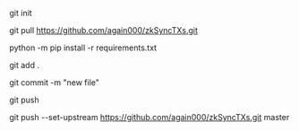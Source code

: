 <!-- BUBBLE SCRIPTS INC -->

<!-- 
Base scripts
 -->

git init

git pull https://github.com/again000/zkSyncTXs.git

<!-- python -m pip freeze > requirements.txt -->
python -m pip install -r requirements.txt

<!-- selects changes -->
git add .
<!-- records changes LOCALLY -->
git commit -m "new file" 
<!-- shares changes -->
git push

git push --set-upstream https://github.com/again000/zkSyncTXs.git master


<!-- 

Script requirements

 -->

 <!-- 
 
Sladkiy

1) чекаем флаг swap_all_balance при вызове DEPOSIT, 
1.1) если флаг false, то берём значения из переменных eth_min и eth_max
1.2) если флаг true, то 
1.2.1) чекаем баланс кошелька на БЛОКЧЕЙНЕ (=balance_chain)
1.2.2) определяем сколько оставить на БЛОКЧЕЙНЕ путём выбора рандомной величины между keep_value_from и keep_value_to (разрядность keep_value_from и keep_value_to =8, те от xxx,00000001 до xxx,99999999)
1.2.3) считаем value будущей транзакции balance_chain - число из п 1.2.2
1.2.4) процессим транзакцию с балансом из п 1.2.3

Sladkiy 2
2) чекаем флаг swap_all_balance при вызове WITHDRAW, 
2.1) если флаг false, то берём значения из переменных eth_min и eth_max
2.2) если флаг true, то 
2.2.1) чекаем баланс кошелька на КОНТРАКТЕ (=balance_contract)
2.2.2) определяем сколько оставить на КОНТРАКТЕ путём выбора рандомной величины между keep_value_from и keep_value_to (разрядность keep_value_from и keep_value_to =8, те от xxx,00000001 до xxx,99999999)
2.2.3) считаем value будущей транзакции balance_contract - число из п 2.2.2
2.2.4) процессим транзакцию с балансом из п 2.2.3

таким образом если я хочу ЗАДЕПОЗИТИТЬ макс баланс кошеля в контракт, я делаю swap_all_balance=true и оставляю немного ETH чтобы вывести деньги из контракта

а если я хочу ВЫВЕСТИ весь баланс из контакта, я делаю swap_all_balance=true и keep_value_from=keep_value_to=0
 
-->